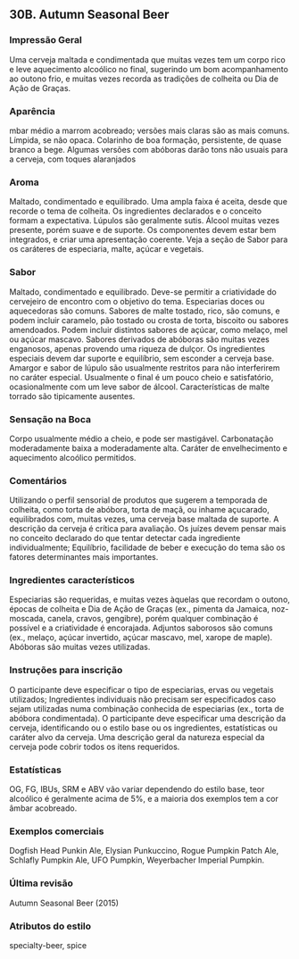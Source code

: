 ## 30B. Autumn Seasonal Beer

### Impressão Geral

Uma cerveja maltada e condimentada que muitas vezes tem um corpo rico e leve aquecimento alcoólico no final, sugerindo um bom acompanhamento ao outono frio, e muitas vezes recorda as tradições de colheita ou Dia de Ação de Graças.

### Aparência

 mbar médio a marrom acobreado; versões mais claras são as mais comuns. Límpida, se não opaca. Colarinho de boa formação, persistente, de quase branco a bege. Algumas versões com abóboras darão tons não usuais para a cerveja, com toques alaranjados

### Aroma

Maltado, condimentado e equilibrado. Uma ampla faixa é aceita, desde que recorde o tema de colheita. Os ingredientes declarados e o conceito formam a expectativa. Lúpulos são geralmente sutis. Álcool muitas vezes presente, porém suave e de suporte. Os componentes devem estar bem integrados, e criar uma apresentação coerente. Veja a seção de Sabor para os caráteres de especiaria, malte, açúcar e vegetais.

### Sabor

Maltado, condimentado e equilibrado. Deve-se permitir a criatividade do cervejeiro de encontro com o objetivo do tema. Especiarias doces ou aquecedoras são comuns. Sabores de malte tostado, rico, são comuns, e podem incluir caramelo, pão tostado ou crosta de torta, biscoito ou sabores amendoados. Podem incluir distintos sabores de açúcar, como melaço, mel ou açúcar mascavo. Sabores derivados de abóboras são muitas vezes enganosos, apenas provendo uma riqueza de dulçor. Os ingredientes especiais devem dar suporte e equilíbrio, sem esconder a cerveja base. Amargor e sabor de lúpulo são usualmente restritos para não interferirem no caráter especial. Usualmente o final é um pouco cheio e satisfatório, ocasionalmente com um leve sabor de álcool. Características de malte torrado são tipicamente ausentes.

### Sensação na Boca

Corpo usualmente médio a cheio, e pode ser mastigável. Carbonatação moderadamente baixa a moderadamente alta. Caráter de envelhecimento e aquecimento alcoólico permitidos.

### Comentários

Utilizando o perfil sensorial de produtos que sugerem a temporada de colheita, como torta de abóbora, torta de maçã, ou inhame açucarado, equilibrados com, muitas vezes, uma cerveja base maltada de suporte. A descrição da cerveja é crítica para avaliação. Os juízes devem pensar mais no conceito declarado do que tentar detectar cada ingrediente individualmente; Equilíbrio, facilidade de beber e execução do tema são os fatores determinantes mais importantes.

### Ingredientes característicos

Especiarias são requeridas, e muitas vezes àquelas que recordam o outono, épocas de colheita e Dia de Ação de Graças (ex., pimenta da Jamaica, noz-moscada, canela, cravos, gengibre), porém qualquer combinação é possível e a criatividade é encorajada. Adjuntos saborosos são comuns (ex., melaço, açúcar invertido, açúcar mascavo, mel, xarope de maple). Abóboras são muitas vezes utilizadas.

### Instruções para inscrição

O participante deve especificar o tipo de especiarias, ervas ou vegetais utilizados; Ingredientes individuais não precisam ser especificados caso sejam utilizadas numa combinação conhecida de especiarias (ex., torta de abóbora condimentada). O participante deve especificar uma descrição da cerveja, identificando ou o estilo base ou os ingredientes, estatísticas ou caráter alvo da cerveja. Uma descrição geral da natureza especial da cerveja pode cobrir todos os itens requeridos.

### Estatísticas

OG, FG, IBUs, SRM e ABV vão variar dependendo do estilo base, teor alcoólico é geralmente acima de 5%, e a maioria dos exemplos tem a cor âmbar acobreado.

### Exemplos comerciais

Dogfish Head Punkin Ale, Elysian Punkuccino, Rogue Pumpkin Patch Ale, Schlafly Pumpkin Ale, UFO Pumpkin, Weyerbacher Imperial Pumpkin.

### Última revisão

Autumn Seasonal Beer (2015)

### Atributos do estilo

specialty-beer, spice
